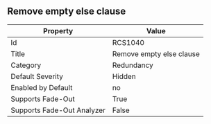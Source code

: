 ## Remove empty else clause

Property | Value
--- | --- 
Id | RCS1040
Title | Remove empty else clause
Category | Redundancy
Default Severity | Hidden
Enabled by Default | no
Supports Fade-Out | True
Supports Fade-Out Analyzer | False
